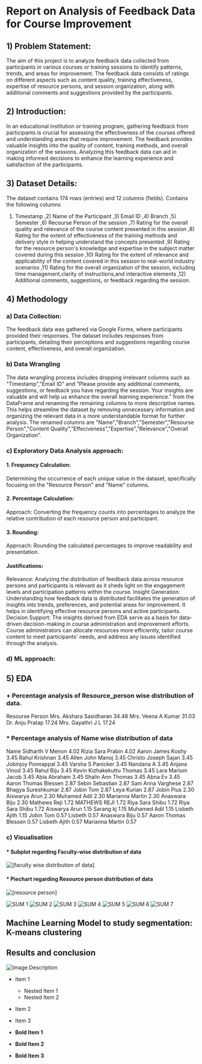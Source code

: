 # Report on Analysis of Feedback Data for Course Improvement

## 1) Problem Statement:
The aim of this project is to analyze feedback data collected from participants in various courses or training sessions to identify patterns, trends, and areas for improvement. The feedback data consists of ratings on different aspects such as content quality, training effectiveness, expertise of resource persons, and session organization, along with additional comments and suggestions provided by the participants.

## 2) Introduction:
In an educational institution or training program, gathering feedback from participants is crucial for assessing the effectiveness of the courses offered and understanding areas that require improvement. The feedback provides valuable insights into the quality of content, training methods, and overall organization of the sessions. Analyzing this feedback data can aid in making informed decisions to enhance the learning experience and satisfaction of the participants.

## 3) Dataset Details:
The dataset contains 174 rows (entries) and 12 columns (fields).
Contains the following columns
1) Timestamp ,2) Name of the Participant ,3) Email ID ,4) Branch ,5) Semester ,6) Recourse Person of the session ,7) Rating for the overall quality and relevance of the course content presented in this session ,8) Rating for the extent of effectiveness of the training methods and delivery style in helping understand the concepts presented ,9) Rating for the resource person's knowledge and expertise in the subject matter covered during this session ,10) Rating for the extent of relevance and applicability of the content covered in this session to real-world industry scenarios ,11) Rating for the overall organization of the session, including time management,clarity of instructions,and interactive elements ,12) Additional comments, suggestions, or feedback regarding the session.

## 4) Methodology

### a) Data Collection:
The feedback data was gathered via Google Forms, where participants provided their responses. The dataset includes responses from participants, detailing their perceptions and suggestions regarding course content, effectiveness, and overall organization.

### b) Data Wrangling

The data wrangling process includes dropping irrelevant columns such as "Timestamp","Email ID" and "Please provide any additional comments, suggestions, or feedback you have regarding the session. Your insights are valuable and will help us enhance the overall learning experience." from the DataFrame and renaming the remaining columns to more descriptive names. This helps streamline the dataset by removing unnecessary information and organizing the relevant data in a more understandable format for further analysis. The renamed columns are "Name","Branch","Semester","Resourse Person","Content Quality","Effeciveness","Expertise","Relevance","Overall Organization".

### c) Exploratory Data Analysis approach:

#### 1. Frequency Calculation:
Determining the occurrence of each unique value in the dataset, specifically focusing on the "Resource Person" and "Name" columns.

#### 2. Percentage Calculation:
Approach: Converting the frequency counts into percentages to analyze the relative contribution of each resource person and participant.

#### 3. Rounding:
Approach: Rounding the calculated percentages to improve readability and presentation.

#### Justifications:
Relevance: Analyzing the distribution of feedback data across resource persons and participants is relevant as it sheds light on the engagement levels and participation patterns within the course.
Insight Generation: Understanding how feedback data is distributed facilitates the generation of insights into trends, preferences, and potential areas for improvement. It helps in identifying effective resource persons and active participants.
Decision Support: The insights derived from EDA serve as a basis for data-driven decision-making in course administration and improvement efforts. Course administrators can allocate resources more efficiently, tailor course content to meet participants' needs, and address any issues identified through the analysis.

### d) ML approach:


## 5) EDA

### + Percentage analysis of Resource_person wise distribution of data.

Resourse Person
Mrs. Akshara Sasidharan    34.48
Mrs. Veena A Kumar         31.03
Dr. Anju Pratap            17.24
Mrs. Gayathri J L          17.24

### * Percentage analysis of Name wise distribution of data

Name
Sidharth V Menon             4.02
Rizia Sara Prabin            4.02
Aaron James Koshy            3.45
Rahul Krishnan               3.45
Allen John Manoj             3.45
Christo Joseph Sajan         3.45
Jobinjoy Ponnappal           3.45
Varsha S Panicker            3.45
Nandana A                    3.45
Anjana Vinod                 3.45
Rahul Biju                   3.45
Kevin Kizhakekuttu Thomas    3.45
Lara Marium Jacob            3.45
Abia Abraham                 3.45
Shalin Ann Thomas            3.45
Abna Ev                      3.45
Aaron Thomas Blessen         2.87
Sebin Sebastian              2.87
Sani Anna Varghese           2.87
Bhagya Sureshkumar           2.87
Jobin Tom                    2.87
Leya Kurian                  2.87
Jobin Pius                   2.30
Aiswarya Arun                2.30
Muhamed Adil                 2.30
Marianna Martin              2.30
Anaswara Biju                2.30
Mathews Reji                 1.72
MATHEWS REJI                 1.72
Riya Sara Shibu              1.72
Riya Sara Shibu              1.72
Aiswarya Arun                1.15
Sarang kj                    1.15
Muhamed Adil                 1.15
Lisbeth Ajith                1.15
Jobin Tom                    0.57
Lisbeth                      0.57
Anaswara Biju                0.57
Aaron Thomas Blessen         0.57
Lisbeth Ajith                0.57
Marianna Martin              0.57

### c) Visualisation

#### * Subplot regarding Faculty-wise distribution of data
<p align="left">
  <img src="https://github.com/Rahul-Biju-03/Python-For-ML/assets/106422354/5abbbda1-2a27-4fce-b56d-111342f551b1" alt="[faculty wise distribution of data]">
</p>

#### * Piechart regarding Resource person distribution of data
<p align="left">
  <img src="https://github.com/Rahul-Biju-03/Python-For-ML/assets/106422354/864c76b4-ccb0-4da2-834a-39036d9ec940" alt="[resource person]">
</p>


![SUM 1](https://github.com/Rahul-Biju-03/Python-For-ML/assets/106422354/097e57e7-1483-43bd-a95d-7749e2794b32)
![SUM 2](https://github.com/Rahul-Biju-03/Python-For-ML/assets/106422354/90891200-d6c5-4810-9aca-f56c5625f7b7)
![SUM 3](https://github.com/Rahul-Biju-03/Python-For-ML/assets/106422354/8ca55cdb-9e9d-4af7-b1fa-76ef8d908e0c)
![SUM 4](https://github.com/Rahul-Biju-03/Python-For-ML/assets/106422354/73dd325a-4563-4290-a799-f6b9fab7d32a)
![SUM 5](https://github.com/Rahul-Biju-03/Python-For-ML/assets/106422354/324f14b9-8e4c-4850-a076-36bda62d84b0)
![SUM 6](https://github.com/Rahul-Biju-03/Python-For-ML/assets/106422354/b62c9c30-a44f-4db9-8998-5844b7516afb)
![SUM 7](https://github.com/Rahul-Biju-03/Python-For-ML/assets/106422354/c9dba098-2f2f-44d1-9cec-d71d37d03ade)





## Machine Learning Model to study segmentation: K-means clustering



## Results and conclusion

![Image Description](visualisation.jpg)

- Item 1
  - Nested Item 1
  - Nested Item 2
- Item 2
- Item 3

- **Bold Item 1**
- **Bold Item 2**
- **Bold Item 3**




